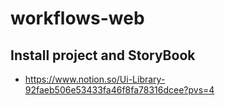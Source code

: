 # workflows-web

## Install project and StoryBook

- https://www.notion.so/Ui-Library-92faeb506e53433fa46f8fa78316dcee?pvs=4

